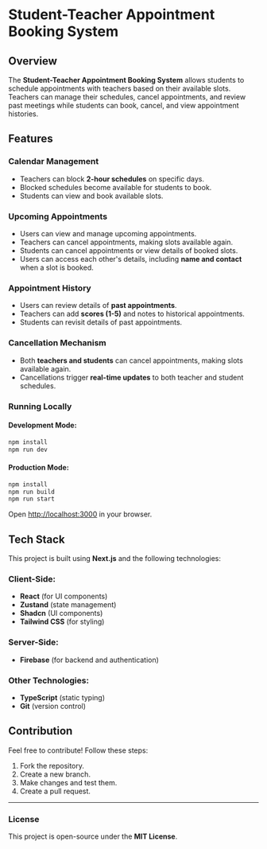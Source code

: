 # Student-Teacher Appointment Booking System

## Overview
The **Student-Teacher Appointment Booking System** allows students to schedule appointments with teachers based on their available slots. Teachers can manage their schedules, cancel appointments, and review past meetings while students can book, cancel, and view appointment histories.

## Features

### Calendar Management
- Teachers can block **2-hour schedules** on specific days.
- Blocked schedules become available for students to book.
- Students can view and book available slots.

### Upcoming Appointments
- Users can view and manage upcoming appointments.
- Teachers can cancel appointments, making slots available again.
- Students can cancel appointments or view details of booked slots.
- Users can access each other's details, including **name and contact** when a slot is booked.

### Appointment History
- Users can review details of **past appointments**.
- Teachers can add **scores (1-5)** and notes to historical appointments.
- Students can revisit details of past appointments.

### Cancellation Mechanism
- Both **teachers and students** can cancel appointments, making slots available again.
- Cancellations trigger **real-time updates** to both teacher and student schedules.


### Running Locally
#### Development Mode:
```bash
npm install
npm run dev
```
#### Production Mode:
```bash
npm install
npm run build
npm run start
```
Open [http://localhost:3000](http://localhost:3000) in your browser.

## Tech Stack

This project is built using **Next.js** and the following technologies:

### Client-Side:
- **React** (for UI components)
- **Zustand** (state management)
- **Shadcn** (UI components)
- **Tailwind CSS** (for styling)

### Server-Side:
- **Firebase** (for backend and authentication)

### Other Technologies:
- **TypeScript** (static typing)
- **Git** (version control)

## Contribution

Feel free to contribute! Follow these steps:
1. Fork the repository.
2. Create a new branch.
3. Make changes and test them.
4. Create a pull request.

---

### License
This project is open-source under the **MIT License**.

